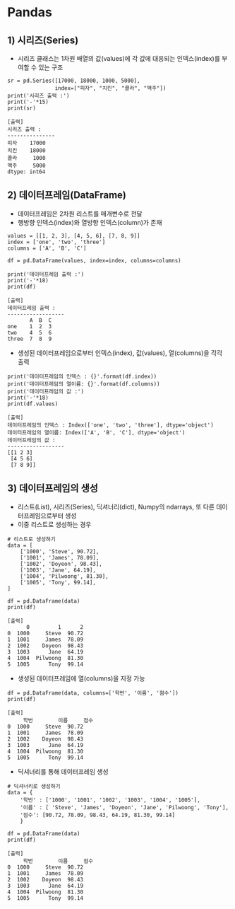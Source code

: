 # Pandas
## 1) 시리즈(Series)
- 시리즈 클래스는 1차원 배열의 값(values)에 각 값에 대응되는 인덱스(index)를 부여할 수 있는 구조
```angular2html
sr = pd.Series([17000, 18000, 1000, 5000],
               index=["피자", "치킨", "콜라", "맥주"])
print('시리즈 출력 :')
print('-'*15)
print(sr)

[출력]
시리즈 출력 :
---------------
피자    17000
치킨    18000
콜라     1000
맥주     5000
dtype: int64
```
## 2) 데이터프레임(DataFrame)
- 데이터프레임은 2차원 리스트를 매개변수로 전달
- 행방향 인덱스(index)와 열방향 인덱스(column)가 존재
```
values = [[1, 2, 3], [4, 5, 6], [7, 8, 9]]
index = ['one', 'two', 'three']
columns = ['A', 'B', 'C']

df = pd.DataFrame(values, index=index, columns=columns)

print('데이터프레임 출력 :')
print('-'*18)
print(df)

[출력]
데이터프레임 출력 :
------------------
       A  B  C
one    1  2  3
two    4  5  6
three  7  8  9
```
- 생성된 데이터프레임으로부터 인덱스(index), 값(values), 열(columns)을 각각 출력
```
print('데이터프레임의 인덱스 : {}'.format(df.index))
print('데이터프레임의 열이름: {}'.format(df.columns))
print('데이터프레임의 값 :')
print('-'*18)
print(df.values)

[출력]
데이터프레임의 인덱스 : Index(['one', 'two', 'three'], dtype='object')
데이터프레임의 열이름: Index(['A', 'B', 'C'], dtype='object')
데이터프레임의 값 :
------------------
[[1 2 3]
 [4 5 6]
 [7 8 9]]
```
## 3) 데이터프레임의 생성
- 리스트(List), 시리즈(Series), 딕셔너리(dict), Numpy의 ndarrays, 또 다른 데이터프레임으로부터 생성
- 이중 리스트로 생성하는 경우
```
# 리스트로 생성하기
data = [
    ['1000', 'Steve', 90.72], 
    ['1001', 'James', 78.09], 
    ['1002', 'Doyeon', 98.43], 
    ['1003', 'Jane', 64.19], 
    ['1004', 'Pilwoong', 81.30],
    ['1005', 'Tony', 99.14],
]

df = pd.DataFrame(data)
print(df)

[출력]
      0         1      2
0  1000     Steve  90.72
1  1001     James  78.09
2  1002    Doyeon  98.43
3  1003      Jane  64.19
4  1004  Pilwoong  81.30
5  1005      Tony  99.14
```
- 생성된 데이터프레임에 열(columns)을 지정 가능
```
df = pd.DataFrame(data, columns=['학번', '이름', '점수'])
print(df)

[출력]
     학번        이름     점수
0  1000     Steve  90.72
1  1001     James  78.09
2  1002    Doyeon  98.43
3  1003      Jane  64.19
4  1004  Pilwoong  81.30
5  1005      Tony  99.14
```
- 딕셔너리를 통해 데이터프레임 생성
```
# 딕셔너리로 생성하기
data = {
    '학번' : ['1000', '1001', '1002', '1003', '1004', '1005'],
    '이름' : [ 'Steve', 'James', 'Doyeon', 'Jane', 'Pilwoong', 'Tony'],
    '점수': [90.72, 78.09, 98.43, 64.19, 81.30, 99.14]
    }

df = pd.DataFrame(data)
print(df)

[출력]
     학번        이름     점수
0  1000     Steve  90.72
1  1001     James  78.09
2  1002    Doyeon  98.43
3  1003      Jane  64.19
4  1004  Pilwoong  81.30
5  1005      Tony  99.14
```
